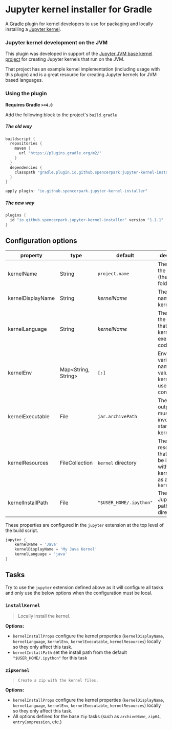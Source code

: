 # Jupyter kernel installer for Gradle

A [Gradle](https://gradle.org/) plugin for kernel developers to use for packaging and locally installing a [Jupyter kernel](http://jupyter.readthedocs.io/en/latest/projects/kernels.html).

### Jupyter kernel development on the JVM

This plugin was developed in support of the [Jupyter JVM base kernel project](https://github.com/SpencerPark/jupyter-jvm-basekernel) for creating Jupyter kernels that run on the JVM.

That project has an example kernel implementation (including usage with this plugin) and is a great resource for creating Jupyter kernels for JVM based languages.

### Using the plugin

**Requires Gradle `>=4.0`**

Add the following block to the project's `build.gradle`

##### The old way

```gradle
buildscript {
  repositories {
    maven {
      url "https://plugins.gradle.org/m2/"
    }
  }
  dependencies {
    classpath "gradle.plugin.io.github.spencerpark:jupyter-kernel-installer:1.1.1"
  }
}

apply plugin: "io.github.spencerpark.jupyter-kernel-installer"
```

##### The new way

```gradle
plugins {
  id "io.github.spencerpark.jupyter-kernel-installer" version "1.1.1"
}
```

## Configuration options

| **property**      | **type**            | **default**             | **description**                                                                    |
|-------------------|---------------------|-------------------------|------------------------------------------------------------------------------------|
| kernelName        | String              | `project.name`          | The name of the kernel (the kernel folder)                                         |
| kernelDisplayName | String              | _kernelName_            | The display name of the kernel                                                     |
| kernelLanguage    | String              | _kernelName_            | The name of the language that the kernel can execute code in                       |
| kernelEnv         | Map<String, String> | `[:]`                   | Environment variable names and values that a kernel may use for configuration      |
| kernelExecutable  | File                | `jar.archivePath`       | The build output that must be invoked to start the kernel                          |
| kernelResources   | FileCollection      | `kernel` directory      | The resources that should be included with the kernel such as a `kernel.js`        |
| kernelInstallPath | File                | `"$USER_HOME/.ipython"` | The path to a Jupyter data path directory                                          |

These properties are configured in the `jupyter` extension at the top level of the build script.

```gradle
jupyter {
    kernelName = 'Java'
    kernelDisplayName = 'My Java Kernel'
    kernelLanguage = 'java'
}
```

## Tasks

Try to use the `jupyter` extension defined above as it will configure all tasks and only use the below options when the configuration must be local.

### `installKernel`
>   Locally install the kernel.

**Options:**
*   `kernelInstallProps` configure the kernel properties (`kernelDisplayName`, `kernelLanguage`, `kernelEnv`, `kernelExecutable`, `kernelResources`) locally so they only affect this task.
*   `kernelInstallPath` set the install path from the default `"$USER_HOME/.ipython"` for this task

### `zipKernel`
>   `Create a zip with the kernel files.`

**Options:**
*   `kernelInstallProps` configure the kernel properties (`kernelDisplayName`, `kernelLanguage`, `kernelEnv`, `kernelExecutable`, `kernelResources`) locally so they only affect this task.
*   All options defined for the base `Zip` tasks (such as `archiveName`, `zip64`, `entryCompression`, etc.)
